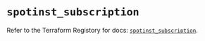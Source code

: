 # `spotinst_subscription`

Refer to the Terraform Registory for docs: [`spotinst_subscription`](https://registry.terraform.io/providers/spotinst/spotinst/1.133.0/docs/resources/subscription).
